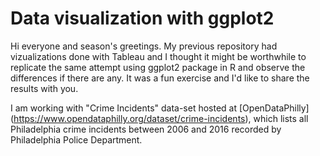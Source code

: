 # Data visualization with ggplot2

Hi everyone and season's greetings. My previous repository had vizualizations done with Tableau and I thought it might be worthwhile to replicate the same attempt using ggplot2 package in R and observe the differences if there are any. It was a fun exercise and I'd like to share the results with you.

I am working with "Crime Incidents" data-set hosted at [OpenDataPhilly] (https://www.opendataphilly.org/dataset/crime-incidents), which lists all Philadelphia crime incidents between 2006 and 2016 recorded by Philadelphia Police Department.
